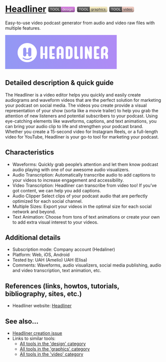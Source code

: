 # [Headliner](https://www.headliner.app/)  [<img src="images/design.png" align="bottom">](https://github.com/e-CLOSE/Toolbox/issues?q=label%3A01_TOOL+label%3Adesign) [<img src="images/graphics.png" align="bottom">](https://github.com/e-CLOSE/Toolbox/issues?q=label%3A01_TOOL+label%3Agraphics) [<img src="images/video.png" align="bottom">](https://github.com/e-CLOSE/Toolbox/issues?q=label%3A01_TOOL+label%3Avideo)

Easy-to-use video podcast generator from audio and video raw files with multiple features.

![Headliner logo](images/headliner.png)

## Detailed description & quick guide

The Headliner is a video editor helps you quickly and easily create audiograms and waveform videos that are the perfect solution for marketing your podcast on social media. The videos you create provide a visual representation of your show (sorta like a movie trailer) to help you grab the attention of new listeners and potential subscribers to your podcast. Using eye-catching elements like waveforms, captions, and text animations, you can bring your audio clip to life and strengthen your podcast brand. Whether you create a 15-second video for Instagram Reels, or a full-length video for YouTube, Headliner is your go-to tool for marketing your podcast.

## Characteristics
- Waveforms: Quickly grab people’s attention and let them know podcast audio playing with one of our awesome audio visualizers.
- Audio Transcription: Automatically transcribe audio to add captions to your videos to increase engagement and accessibility.
- Video Transcription: Headliner can transcribe from video too! If you’ve got content, we can help you add captions.
- Audio Clipper Select clips of your podcast audio that are perfectly optimized for each social channel.
- Multiple Sizes: Export your videos in the optimal size for each social network and beyond.
- Text Animation: Choose from tons of text animations or create your own to add extra visual interest to your videos.


## Additional details

- Subscription mode: Company account (Hedaliner)
- Platform: Web, iOS, Android
- Tested by: UAH (Amelio) UAH (Elisa)
- Comments: Waveforms, audio visualizers, social media publishing, audio and video transcription, text animation, etc.


## References (links, howtos, tutorials, bibliography, sites, etc.)

- Headliner website: [Headliner](https://www.headliner.app/)


## See also...

- [Headliner creation issue](https://github.com/e-CLOSE/Toolbox/issues/105)
- Links to similar tools:
  - [All tools in the 'design' category](https://github.com/e-CLOSE/Toolbox/issues?q=label%3A01_TOOL+label%3Adesign)
  - [All tools in the 'graphics' category](https://github.com/e-CLOSE/Toolbox/issues?q=label%3A01_TOOL+label%3Agraphics)
  - [All tools in the 'video' category](https://github.com/e-CLOSE/Toolbox/issues?q=label%3A01_TOOL+label%3Avideo)

